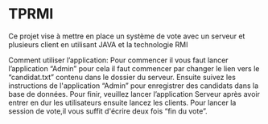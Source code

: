# TPRMI
Ce projet vise à mettre en place un système de vote avec un serveur et plusieurs client en utilisant JAVA et la technologie RMI

Comment utiliser l’application:
Pour commencer il vous faut lancer l’application “Admin” pour cela
il faut commencer par changer le lien vers le “candidat.txt” contenu dans
le dossier du serveur. Ensuite suivez les instructions de l'application
“Admin” pour enregistrer des candidats dans la base de données.
Pour finir, veuillez lancer l’application Serveur après avoir entrer en
dur les utilisateurs ensuite lancez les clients. Pour lancer la session de vote,il
vous suffit d'écrire deux fois “fin du vote”.
